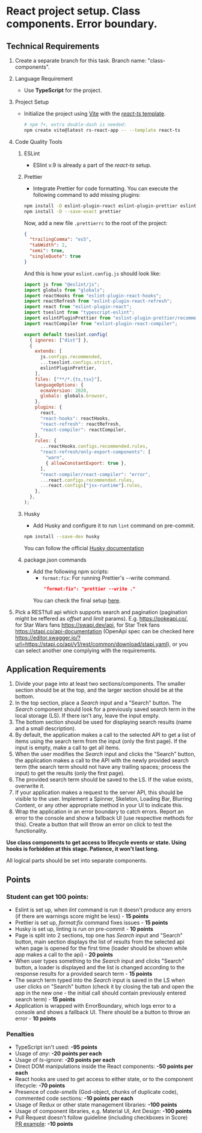 # React project setup. Class components. Error boundary.

## Technical Requirements

1. Create a separate branch for this task. Branch name: "class-components".
2. Language Requirement
   - Use **TypeScript** for the project.
3. Project Setup

   - Initialize the project using [Vite](https://vitejs.dev/guide/) with the [_react-ts_ template](https://github.com/vitejs/vite/tree/main/packages/create-vite/template-react-ts).
     ```sh
     # npm 7+, extra double-dash is needed:
     npm create vite@latest rs-react-app -- --template react-ts
     ```

4. Code Quality Tools

   1. ESLint
      - ESlint v.9 is already a part of the _react-ts_ setup.
   2. Prettier

      - Integrate Prettier for code formatting.
        You can execute the following command to add missing plugins:

      ```sh
      npm install -D eslint-plugin-react eslint-plugin-prettier eslint-config-prettier eslint-plugin-react-compiler@beta
      npm install -D --save-exact prettier
      ```

      Now, add a new file `.prettierrc` to the root of the project:

      ```json
      {
        "trailingComma": "es5",
        "tabWidth": 2,
        "semi": true,
        "singleQuote": true
      }
      ```

      And this is how your `eslint.config.js` should look like:

      ```js
      import js from "@eslint/js";
      import globals from "globals";
      import reactHooks from "eslint-plugin-react-hooks";
      import reactRefresh from "eslint-plugin-react-refresh";
      import react from "eslint-plugin-react";
      import tseslint from "typescript-eslint";
      import eslintPluginPrettier from "eslint-plugin-prettier/recommended";
      import reactCompiler from "eslint-plugin-react-compiler";

      export default tseslint.config(
        { ignores: ["dist"] },
        {
          extends: [
            js.configs.recommended,
            ...tseslint.configs.strict,
            eslintPluginPrettier,
          ],
          files: ["**/*.{ts,tsx}"],
          languageOptions: {
            ecmaVersion: 2020,
            globals: globals.browser,
          },
          plugins: {
            react,
            "react-hooks": reactHooks,
            "react-refresh": reactRefresh,
            "react-compiler": reactCompiler,
          },
          rules: {
            ...reactHooks.configs.recommended.rules,
            "react-refresh/only-export-components": [
              "warn",
              { allowConstantExport: true },
            ],
            "react-compiler/react-compiler": "error",
            ...react.configs.recommended.rules,
            ...react.configs["jsx-runtime"].rules,
          },
        },
      );
      ```

   3. Husky
      - Add Husky and configure it to run `lint` command on pre-commit.
      ```sh
      npm install --save-dev husky
      ```
      You can follow the official [Husky documentation](https://typicode.github.io/husky/get-started.html)
   4. package.json commands
      - Add the following npm scripts:
        - `format:fix`: For running Prettier's --write command.
        ```json
            "format:fix": "prettier --write ."
        ```
        You can check the final setup [here](https://github.com/kravaring/rs-react-app).

5. Pick a RESTfull api which supports search and pagination (pagination might be reffered as _offset_ and _limit_ params). E.g. https://pokeapi.co/, for Star Wars fans https://swapi.dev/api, for Star Trek fans https://stapi.co/api-documentation (OpenApi spec can be checked here https://editor.swagger.io/?url=https://stapi.co/api/v1/rest/common/download/stapi.yaml), or you can select another one complying with the requirements.

## Application Requirements

1. Divide your page into at least two sections/components. The smaller section should be at the top, and the larger section should be at the bottom.
2. In the top section, place a _Search_ input and a "Search" button. The _Search_ component should look for a previously saved search term in the local storage (LS). If there isn't any, leave the input empty.
3. The bottom section should be used for displaying search results (name and a small description).
4. By default, the application makes a call to the selected API to get a list of items using the search term from the input (only the first page). If the input is empty, make a call to get all items.
5. When the user modifies the _Search_ input and clicks the "Search" button, the application makes a call to the API with the newly provided search term (the search term should not have any trailing spaces; process the input) to get the results (only the first page).
6. The provided search term should be saved to the LS. If the value exists, overwrite it.
7. If your application makes a request to the server API, this should be visible to the user. Implement a Spinner, Skeleton, Loading Bar, Blurring Content, or any other appropriate method in your UI to indicate this.
8. Wrap the application in an error boundary to catch errors. Report an error to the console and show a fallback UI (use respective methods for this). Create a button that will throw an error on click to test the functionality.

**Use class components to get access to lifecycle events or state. Using hooks is forbidden at this stage. Patience, it won't last long.**

All logical parts should be set into separate components.

## Points

### Student can get 100 points:

- Eslint is set up, when _lint_ command is run it doesn't produce any errors (if there are warnings score might be less) - **15 points**
- Prettier is set up, _format:fix_ command fixes issues - **15 points**
- Husky is set up, linting is run on pre-commit - **10 points**
- Page is split into 2 sections, top one has _Search_ input and "Search" button, main section displays the list of results from the selected api when page is opened for the first time (loader should be shown while app makes a call to the api) - **20 points**
- When user types something to the _Search_ input and clicks "Search" button, a loader is displayed and the list is changed according to the response results for a provided search term - **15 points**
- The search term typed into the _Search_ input is saved in the LS when user clicks on "Search" button (check it by closing the tab and open the app in the new one - the initial call should contain previously entered search term) - **15 points**
- Application is wrapped with ErrorBoundary, which logs error to a console and shows a fallback UI. There should be a button to throw an error - **10 points**

### Penalties

- TypeScript isn't used: **-95 points**
- Usage of _any_: **-20 points per each**
- Usage of _ts-ignore_: **-20 points per each**
- Direct DOM manipulations inside the React components: **-50 points per each**
- React hooks are used to get access to either state, or to the component lifecycle: **-70 points**
- Presence of _code-smells_ (God-object, chunks of duplicate code), commented code sections: **-10 points per each**
- Usage of Redux or other state management libraries: **-100 points**
- Usage of component libraries, e.g. Material UI, Ant Design: **-100 points**
- Pull Request doesn't follow guideline (including checkboxes in Score) [PR example](https://docs.rs.school/#/en/pull-request-review-process?id=pull-request-description-must-contain-the-following): **-10 points**

